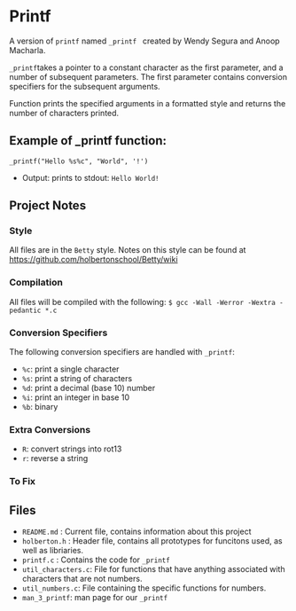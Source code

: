 # Printf
A version of `printf` named `_printf ` created by Wendy Segura and Anoop Macharla.

`_printf`takes a pointer to a constant character as the first parameter, and a number of subsequent parameters. The first parameter contains conversion specifiers for the subsequent arguments.

Function prints the specified arguments in a formatted style and returns the number of characters printed.

## Example of _printf function:
`_printf("Hello %s%c", "World", '!')`

* Output: prints to stdout: `Hello World!`

## Project Notes

### Style
All files are in the `Betty` style. Notes on this style can be found at https://github.com/holbertonschool/Betty/wiki

### Compilation
All files will be compiled with the following: `$ gcc -Wall -Werror -Wextra -pedantic *.c`

### Conversion Specifiers
The following conversion specifiers are handled with `_printf`:
* `%c`: print a single character
* `%s`: print a string of characters
* `%d`: print a decimal (base 10) number
* `%i`: print an integer in base 10
* `%b`: binary

### Extra Conversions
* `R`: convert strings into rot13
* `r`: reverse a string
### To Fix


## Files
* `README.md` : Current file, contains information about this project
* `holberton.h` : Header file, contains all prototypes for funcitons used, as well as libriaries.
* `printf.c` : Contains the code for `_printf`
* `util_characters.c`: File for functions that have anything associated with characters that are not numbers.
* `util_numbers.c`: File containing the specific functions for numbers.
* `man_3_printf`: man page for our `_printf`



